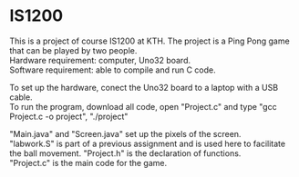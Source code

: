 # IS1200
This is a project of course IS1200 at KTH.
The project is a Ping Pong game that can be played by two people.  
Hardware requirement: computer, Uno32 board.  
Software requirement: able to compile and run C code.  

To set up the hardware, conect the Uno32 board to a laptop with a USB cable.  
To run the program, download all code, open "Project.c" and type "gcc Project.c -o project", "./project"
  
"Main.java" and "Screen.java" set up the pixels of the screen.  
"labwork.S" is part of a previous assignment and is used here to facilitate the ball movement.
"Project.h" is the declaration of functions.  
"Project.c" is the main code for the game.
